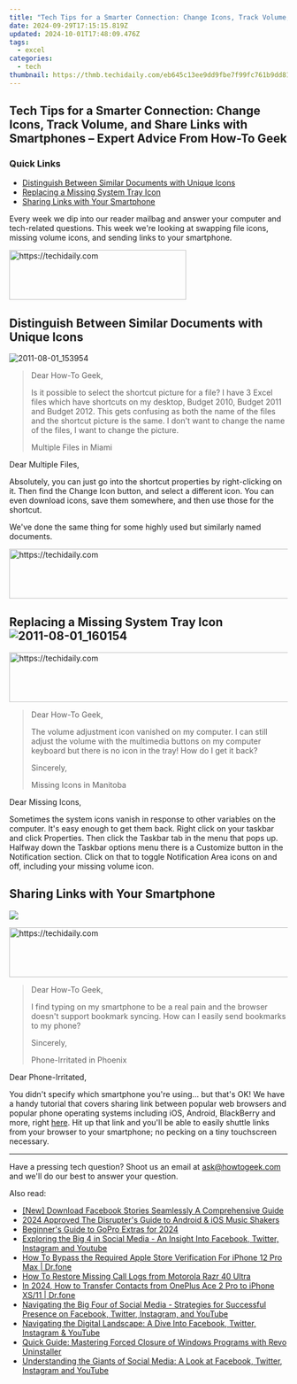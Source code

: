 ```yaml
---
title: "Tech Tips for a Smarter Connection: Change Icons, Track Volume, and Share Links with Smartphones – Expert Advice From How-To Geek"
date: 2024-09-29T17:15:15.819Z
updated: 2024-10-01T17:48:09.476Z
tags:
  - excel
categories:
  - tech
thumbnail: https://thmb.techidaily.com/eb645c13ee9dd9fbe7f99fc761b9dd81222823674663074f051eaef5c591591c.jpg
---
```


## Tech Tips for a Smarter Connection: Change Icons, Track Volume, and Share Links with Smartphones – Expert Advice From How-To Geek

### Quick Links

* [Distinguish Between Similar Documents with Unique Icons](https://android-location-track.techidaily.com/in-2024-top-9-oppo-reno-10-5g-monitoring-apps-for-parental-controls-drfone-by-drfone-virtual-android/)
* [Replacing a Missing System Tray Icon](https://howto.techidaily.com/bricked-your-honor-x7b-heres-a-full-solution-drfone-by-drfone-fix-android-problems-fix-android-problems/)
* [Sharing Links with Your Smartphone](https://apple-account.techidaily.com/how-to-sign-out-of-apple-id-on-apple-iphone-14-plus-without-password-by-drfone-ios/)

 Every week we dip into our reader mailbag and answer your computer and tech-related questions. This week we're looking at swapping file icons, missing volume icons, and sending links to your smartphone.

<!-- affiliate ads begin -->
<a href="https://wigfever.sjv.io/c/5597632/2014857/22899" target="_top" id="2014857">
  <img src="//a.impactradius-go.com/display-ad/22899-2014857" border="0" alt="https://techidaily.com" width="320" height="90"/>
</a>
<img height="0" width="0" src="https://wigfever.sjv.io/i/5597632/2014857/22899" style="position:absolute;visibility:hidden;" border="0" />
<!-- affiliate ads end -->

##  Distinguish Between Similar Documents with Unique Icons

![2011-08-01_153954](https://static1.howtogeekimages.com/wordpress/wp-content/uploads/2011/08/2011-08-01_153954.jpg) 

> Dear How-To Geek,
> 
> Is it possible to select the shortcut picture for a file? I have 3 Excel files which have shortcuts on my desktop, Budget 2010, Budget 2011 and Budget 2012\. This gets confusing as both the name of the files and the shortcut picture is the same. I don't want to change the name of the files, I want to change the picture.
> 
> Multiple Files in Miami

 Dear Multiple Files,

 Absolutely, you can just go into the shortcut properties by right-clicking on it. Then find the Change Icon button, and select a different icon. You can even download icons, save them somewhere, and then use those for the shortcut.

 We've done the same thing for some highly used but similarly named documents.

<!-- affiliate ads begin -->
<a href="https://versadesk.pxf.io/c/5597632/1828647/21290" target="_top" id="1828647">
  <img src="//a.impactradius-go.com/display-ad/21290-1828647" border="0" alt="https://techidaily.com" width="728" height="90"/>
</a>
<img height="0" width="0" src="https://versadesk.pxf.io/i/5597632/1828647/21290" style="position:absolute;visibility:hidden;" border="0" />
<!-- affiliate ads end -->

##  Replacing a Missing System Tray Icon![2011-08-01_160154](https://static0.howtogeekimages.com/wordpress/wp-content/uploads/2011/08/2011-08-01_160154.jpg "2011-08-01_160154") 

<!-- affiliate ads begin -->
<a href="https://aligracehair.sjv.io/c/5597632/2027195/19272" target="_top" id="2027195">
  <img src="//a.impactradius-go.com/display-ad/19272-2027195" border="0" alt="https://techidaily.com" width="728" height="90"/>
</a>
<img height="0" width="0" src="https://aligracehair.sjv.io/i/5597632/2027195/19272" style="position:absolute;visibility:hidden;" border="0" />
<!-- affiliate ads end -->

> Dear How-To Geek,
> 
> The volume adjustment icon vanished on my computer. I can still adjust the volume with the multimedia buttons on my computer keyboard but there is no icon in the tray! How do I get it back?
> 
> Sincerely,
> 
> Missing Icons in Manitoba

 Dear Missing Icons,

 Sometimes the system icons vanish in response to other variables on the computer. It's easy enough to get them back. Right click on your taskbar and click Properties. Then click the Taskbar tab in the menu that pops up. Halfway down the Taskbar options menu there is a Customize button in the Notification section. Click on that to toggle Notification Area icons on and off, including your missing volume icon.

##  Sharing Links with Your Smartphone

![](https://static1.howtogeekimages.com/wordpress/wp-content/uploads/gg/up/sshot4d0efba212379.jpg) 

<!-- affiliate ads begin -->
<a href="https://homestyler.sjv.io/c/5597632/1943647/22993" target="_top" id="1943647">
  <img src="//a.impactradius-go.com/display-ad/22993-1943647" border="0" alt="https://techidaily.com" width="728" height="90"/>
</a>
<img height="0" width="0" src="https://homestyler.sjv.io/i/5597632/1943647/22993" style="position:absolute;visibility:hidden;" border="0" />
<!-- affiliate ads end -->

> Dear How-To Geek,
> 
> I find typing on my smartphone to be a real pain and the browser doesn't support bookmark syncing. How can I easily send bookmarks to my phone?
> 
> Sincerely,
> 
> Phone-Irritated in Phoenix

 Dear Phone-Irritated,

 You didn't specify which smartphone you're using... but that's OK! We have a handy tutorial that covers sharing link between popular web browsers and popular phone operating systems including iOS, Android, BlackBerry and more, right [here](https://video-screen-grab.techidaily.com/new-deciding-on-a-stage-obs-versus-twitch-for-2024/). Hit up that link and you'll be able to easily shuttle links from your browser to your smartphone; no pecking on a tiny touchscreen necessary.

---

 Have a pressing tech question? Shoot us an email at [ask@howtogeek.com](https://easy-unlock-android.techidaily.com/remove-the-lock-screen-fingerprint-of-your-realme-gt-5-pro-by-drfone-android/) and we'll do our best to answer your question.

<ins class="adsbygoogle"
     style="display:block"
     data-ad-format="autorelaxed"
     data-ad-client="ca-pub-7571918770474297"
     data-ad-slot="1223367746"></ins>

<ins class="adsbygoogle"
     style="display:block"
     data-ad-client="ca-pub-7571918770474297"
     data-ad-slot="8358498916"
     data-ad-format="auto"
     data-full-width-responsive="true"></ins>

<span class="atpl-alsoreadstyle">Also read:</span>
<div><ul>
<li><a href="https://facebook-videos.techidaily.com/new-download-facebook-stories-seamlessly-a-comprehensive-guide/"><u>[New] Download Facebook Stories Seamlessly A Comprehensive Guide</u></a></li>
<li><a href="https://youtube-data.techidaily.com/approved-the-disrupters-guide-to-android-and-ios-music-shakers/"><u>2024 Approved The Disrupter's Guide to Android & iOS Music Shakers</u></a></li>
<li><a href="https://extra-information.techidaily.com/beginners-guide-to-gopro-extras-for-2024/"><u>Beginner's Guide to GoPro Extras for 2024</u></a></li>
<li><a href="https://win-forum.techidaily.com/exploring-the-big-4-in-social-media-an-insight-into-facebook-twitter-instagram-and-youtube/"><u>Exploring the Big 4 in Social Media - An Insight Into Facebook, Twitter, Instagram and Youtube</u></a></li>
<li><a href="https://iphone-unlock.techidaily.com/how-to-bypass-the-required-apple-store-verification-for-iphone-12-pro-max-drfone-by-drfone-ios/"><u>How To Bypass the Required Apple Store Verification For iPhone 12 Pro Max | Dr.fone</u></a></li>
<li><a href="https://blog-min.techidaily.com/how-to-restore-missing-call-logs-from-motorola-razr-40-ultra-by-fonelab-android-recover-call-logs/"><u>How To Restore Missing Call Logs from Motorola Razr 40 Ultra</u></a></li>
<li><a href="https://android-transfer.techidaily.com/in-2024-how-to-transfer-contacts-from-oneplus-ace-2-pro-to-iphone-xs11-drfone-by-drfone-transfer-from-android-transfer-from-android/"><u>In 2024, How to Transfer Contacts from OnePlus Ace 2 Pro to iPhone XS/11 | Dr.fone</u></a></li>
<li><a href="https://win-forum.techidaily.com/navigating-the-big-four-of-social-media-strategies-for-successful-presence-on-facebook-twitter-instagram-and-youtube/"><u>Navigating the Big Four of Social Media - Strategies for Successful Presence on Facebook, Twitter, Instagram, and YouTube</u></a></li>
<li><a href="https://win-forum.techidaily.com/navigating-the-digital-landscape-a-dive-into-facebook-twitter-instagram-and-youtube/"><u>Navigating the Digital Landscape: A Dive Into Facebook, Twitter, Instagram & YouTube</u></a></li>
<li><a href="https://win-forum.techidaily.com/quick-guide-mastering-forced-closure-of-windows-programs-with-revo-uninstaller/"><u>Quick Guide: Mastering Forced Closure of Windows Programs with Revo Uninstaller</u></a></li>
<li><a href="https://win-forum.techidaily.com/understanding-the-giants-of-social-media-a-look-at-facebook-twitter-instagram-and-youtube/"><u>Understanding the Giants of Social Media: A Look at Facebook, Twitter, Instagram and YouTube</u></a></li>
</ul></div>

